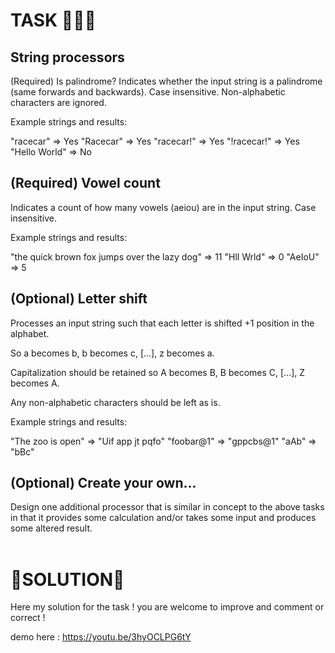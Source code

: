 # TASK  🎯🎯🎯

## String processors
(Required) Is palindrome?
Indicates whether the input string is a palindrome (same forwards and backwards). Case insensitive. Non-alphabetic characters are ignored.

Example strings and results:

"racecar" => Yes
"Racecar" => Yes
"racecar!" => Yes
"!racecar!" => Yes
"Hello World" => No

## (Required) Vowel count

Indicates a count of how many vowels (aeiou) are in the input string. Case insensitive.

Example strings and results:

"the quick brown fox jumps over the lazy dog" => 11
"Hll Wrld" => 0
"AeIoU" => 5

## (Optional) Letter shift
Processes an input string such that each letter is shifted +1 position in the alphabet.

So a becomes b, b becomes c, [...], z becomes a.

Capitalization should be retained so A becomes B, B becomes C, [...], Z becomes A.

Any non-alphabetic characters should be left as is.

Example strings and results:

"The zoo is open" => "Uif app jt pqfo"
"foobar@1" => "gppcbs@1"
"aAb" => "bBc"

## (Optional) Create your own...
Design one additional processor that is similar in concept to the above tasks in that it provides some calculation and/or takes some input and produces some altered result. <br> <br>


# 🎯SOLUTION🎯
Here my solution for the task !
you are welcome to improve and comment or correct !

demo here : https://youtu.be/3hyOCLPG6tY
